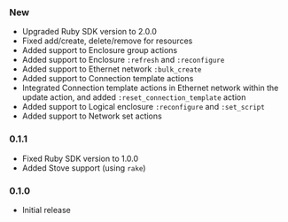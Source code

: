 ### New
  - Upgraded Ruby SDK version to 2.0.0
  - Fixed add/create, delete/remove for resources
  - Added support to Enclosure group actions
  - Added support to Enclosure `:refresh` and `:reconfigure`
  - Added support to Ethernet network `:bulk_create`
  - Added support to Connection template actions
  - Integrated Connection template actions in Ethernet network within the update action, and added `:reset_connection_template` action
  - Added support to Logical enclosure `:reconfigure` and `:set_script`
  - Added support to Network set actions

### 0.1.1
  - Fixed Ruby SDK version to 1.0.0
  - Added Stove support (using `rake`)

### 0.1.0
  - Initial release
